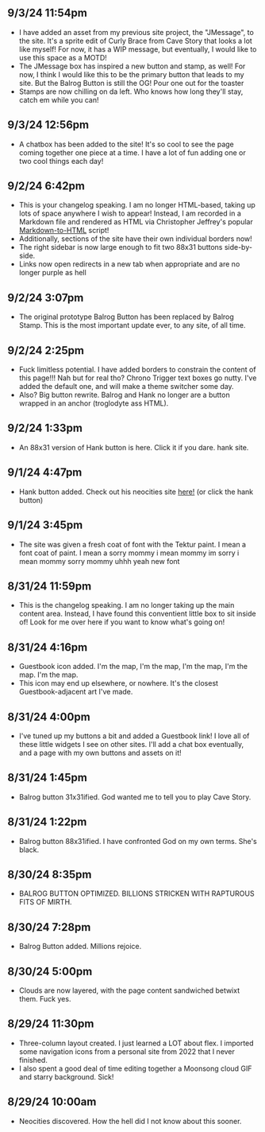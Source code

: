 
## 9/3/24 11:54pm
- I have added an asset from my previous site project, the "JMessage", to the site. It's a sprite edit of Curly Brace from Cave Story that looks a lot like myself! For now, it has a WIP message, but eventually, I would like to use this space as a MOTD!
- The JMessage box has inspired a new button and stamp, as well! For now, I think I would like this to be the primary button that leads to my site. But the Balrog Button is still the OG! Pour one out for the toaster
- Stamps are now chilling on da left. Who knows how long they'll stay, catch em while you can!


## 9/3/24 12:56pm
- A chatbox has been added to the site! It's so cool to see the page coming together one piece at a time. I have a lot of fun adding one or two cool things each day!


## 9/2/24 6:42pm
- This is your changelog speaking. I am no longer HTML-based, taking up lots of space anywhere I wish to appear! Instead, I am recorded in a Markdown file and rendered as HTML via Christopher Jeffrey's popular <a href="https://cdn.jsdelivr.net/npm/marked/marked.min.js" target="_blank">Markdown-to-HTML</a> script!
- Additionally, sections of the site have their own individual borders now!
- The right sidebar is now large enough to fit two 88x31 buttons side-by-side.
- Links now open redirects in a new tab when appropriate and are no longer purple as hell

## 9/2/24 3:07pm
- The original prototype Balrog Button has been replaced by Balrog Stamp. This is the most important update ever, to any site, of all time.

## 9/2/24 2:25pm
- Fuck limitless potential. I have added borders to constrain the content of this page!!! Nah but for real tho? Chrono Trigger text boxes go nutty. I've added the default one, and will make a theme switcher some day.
- Also? Big button rewrite. Balrog and Hank no longer are a button wrapped in an anchor (troglodyte ass HTML).

## 9/2/24 1:33pm
- An 88x31 version of Hank button is here. Click it if you dare. hank site.

## 9/1/24 4:47pm
- Hank button added. Check out his neocities site <a href="https://thehank.neocities.org/" target="_blank">here!</a> (or click the hank button)

## 9/1/24 3:45pm
- The site was given a fresh coat of font with the Tektur paint. I mean a font coat of paint. I mean a sorry mommy i mean mommy im sorry i mean mommy sorry mommy uhhh yeah new font

## 8/31/24 11:59pm
- This is the changelog speaking. I am no longer taking up the main content area. Instead, I have found this conventient little box to sit inside of! Look for me over here if you want to know what's going on!

## 8/31/24 4:16pm
- Guestbook icon added. I'm the map, I'm the map, I'm the map, I'm the map. I'm the map.
- This icon may end up elsewhere, or nowhere. It's the closest Guestbook-adjacent art I've made.

## 8/31/24 4:00pm
- I've tuned up my buttons a bit and added a Guestbook link! I love all of these little widgets I see on other sites. I'll add a chat box eventually, and a page with my own buttons and assets on it!

## 8/31/24 1:45pm
- Balrog button 31x31ified. God wanted me to tell you to play Cave Story.

## 8/31/24 1:22pm
- Balrog button 88x31ified. I have confronted God on my own terms. She's black.

## 8/30/24 8:35pm
- BALROG BUTTON OPTIMIZED. BILLIONS STRICKEN WITH RAPTUROUS FITS OF MIRTH.

## 8/30/24 7:28pm
- Balrog Button added. Millions rejoice.

## 8/30/24 5:00pm
- Clouds are now layered, with the page content sandwiched betwixt them. Fuck yes.

## 8/29/24 11:30pm
- Three-column layout created. I just learned a LOT about flex. I imported some navigation icons from a personal site from 2022 that I never finished.
- I also spent a good deal of time editing together a Moonsong cloud GIF and starry background. Sick!

## 8/29/24 10:00am
- Neocities discovered. How the hell did I not know about this sooner.
